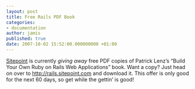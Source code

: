 ```yaml
---
layout: post
title: Free Rails PDF Book
categories:
- documentation
author: jamis
published: true
date: 2007-10-02 15:52:00.000000000 +01:00
---
```

<p><a href="http://www.sitepoint.com">Sitepoint</a> is currently <em>giving away</em> free <span class="caps">PDF</span> copies of Patrick Lenz&#8217;s &#8220;Build Your Own Ruby on Rails Web Applications&#8221; book. Want a copy? Just head on over to <a href="http://rails.sitepoint.com">http://rails.sitepoint.com</a> and download it. This offer is only good for the next 60 days, so get while the gettin&#8217; is good!</p>